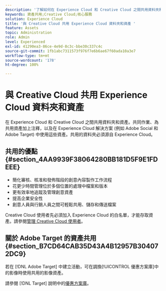 ```yaml
---
description: '了解如何在 Experience Cloud 和 Creative Cloud 之間共用資料夾和資產。 '
keywords: 資產共用;Creative Cloud;核心服務
solution: Experience Cloud
title: '與 Creative Cloud 共用 Experience Cloud 資料夾和資產 '
feature: Assets
topic: Administration
role: Admin
level: Experienced
exl-id: 41290ea3-86ce-4e9d-8c3c-bbe30c337c4c
source-git-commit: 1fb1abc7311573f976f7e6b6ae67f60ada10a3e7
workflow-type: tm+mt
source-wordcount: '178'
ht-degree: 100%

---
```


# 與 Creative Cloud 共用 Experience Cloud 資料夾和資產

在 Experience Cloud 和 Creative Cloud 之間共用資料夾和資產。共同作業、為共用資產加上注釋，以及在 Experience Cloud 解決方案 (例如 Adobe Social 和 Adobe Target) 中使用這些資產。共用的資料夾必須源自 Experience Cloud。

## 共用的優點 {#section_4AA9939F38064280BB181D5F9E1FDEEE}

* 簡化審核、核准和發佈階段的創意內容製作工作流程
* 花更少時間管理位於多個位置的處理中檔案和版本
* 更有效率地追蹤及管理創意資產
* 提高企業安全性
* 創意人員與行銷人員之間可輕鬆共用、儲存和傳送檔案

Creative Cloud 使用者先必須加入 Experience Cloud 的白名單，才能存取資產。請參閱[管理 Creative Cloud 使用者](t-admin-add-cc-user.md#task_F36D4F1D49B44F09A54F7371810D2752)。

## 關於 Adobe Target 的資產共用 {#section_B7CD64CAB35D43A4B12957B304072DC9}

若在 [!DNL Adobe Target] 中建立活動，可在調換[!UICONTROL 優惠方案庫]中的影像時使用共用的影像資產。

請參閱 [!DNL Target] 說明中的[優惠方案庫](https://experienceleague.adobe.com/docs/target/using/experiences/offers/manage-content.html?lang=zh-Hant)。
